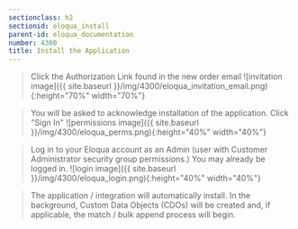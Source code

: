 ```yaml
---
sectionclass: h2
sectionid: eloqua_install
parent-id: eloqua_documentation
number: 4300
title: Install the Application
---
```


> Click the Authorization Link found in the new order email
![invitation image]({{ site.baseurl }}/img/4300/eloqua_invitation_email.png){:height="70%" width="70%"}

> You will be asked to acknowledge installation of the application. Click "Sign In"
![permissions image]({{ site.baseurl }}/img/4300/eloqua_perms.png){:height="40%" width="40%"}

> Log in to your Eloqua account as an Admin (user with Customer Administrator security group permissions.) You may already be logged in.
![login image]({{ site.baseurl }}/img/4300/eloqua_login.png){:height="40%" width="40%"}

> The application / integration will automatically install. In the background, Custom Data Objects (CDOs) will be created and, if applicable, the match / bulk append process will begin.
